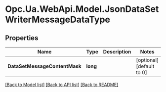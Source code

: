 # Opc.Ua.WebApi.Model.JsonDataSetWriterMessageDataType

## Properties

Name | Type | Description | Notes
------------ | ------------- | ------------- | -------------
**DataSetMessageContentMask** | **long** |  | [optional] [default to 0]

[[Back to Model list]](../README.md#documentation-for-models) [[Back to API list]](../README.md#documentation-for-api-endpoints) [[Back to README]](../README.md)

